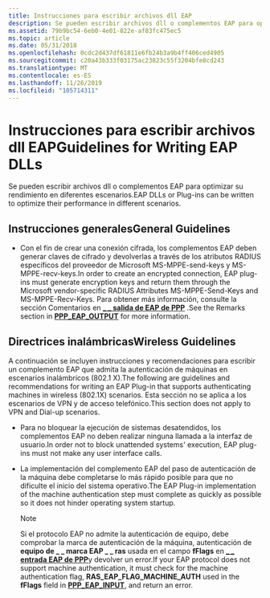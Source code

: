 ```yaml
---
title: Instrucciones para escribir archivos dll EAP
description: Se pueden escribir archivos dll o complementos EAP para optimizar su rendimiento en diferentes escenarios.
ms.assetid: 79b9bc54-6eb0-4e01-822e-af83fc475ec5
ms.topic: article
ms.date: 05/31/2018
ms.openlocfilehash: 0cdc2d437df61811e6fb24b3a9b4ff406ced4905
ms.sourcegitcommit: c20a43b333f03175ac23823c55f3204bfe8cd243
ms.translationtype: MT
ms.contentlocale: es-ES
ms.lasthandoff: 11/26/2019
ms.locfileid: "105714311"
---
```

# <a name="guidelines-for-writing-eap-dlls"></a><span data-ttu-id="7d335-103">Instrucciones para escribir archivos dll EAP</span><span class="sxs-lookup"><span data-stu-id="7d335-103">Guidelines for Writing EAP DLLs</span></span>

<span data-ttu-id="7d335-104">Se pueden escribir archivos dll o complementos EAP para optimizar su rendimiento en diferentes escenarios.</span><span class="sxs-lookup"><span data-stu-id="7d335-104">EAP DLLs or Plug-ins can be written to optimize their performance in different scenarios.</span></span>

## <a name="general-guidelines"></a><span data-ttu-id="7d335-105">Instrucciones generales</span><span class="sxs-lookup"><span data-stu-id="7d335-105">General Guidelines</span></span>

-   <span data-ttu-id="7d335-106">Con el fin de crear una conexión cifrada, los complementos EAP deben generar claves de cifrado y devolverlas a través de los atributos RADIUS específicos del proveedor de Microsoft MS-MPPE-send-keys y MS-MPPE-recv-keys.</span><span class="sxs-lookup"><span data-stu-id="7d335-106">In order to create an encrypted connection, EAP plug-ins must generate encryption keys and return them through the Microsoft vendor-specific RADIUS Attributes MS-MPPE-Send-Keys and MS-MPPE-Recv-Keys.</span></span> <span data-ttu-id="7d335-107">Para obtener más información, consulte la sección Comentarios en [**\_ \_ salida de EAP de PPP**](/windows/desktop/api/Raseapif/ns-raseapif-ppp_eap_output) .</span><span class="sxs-lookup"><span data-stu-id="7d335-107">See the Remarks section in [**PPP\_EAP\_OUTPUT**](/windows/desktop/api/Raseapif/ns-raseapif-ppp_eap_output) for more information.</span></span>

## <a name="wireless-guidelines"></a><span data-ttu-id="7d335-108">Directrices inalámbricas</span><span class="sxs-lookup"><span data-stu-id="7d335-108">Wireless Guidelines</span></span>

<span data-ttu-id="7d335-109">A continuación se incluyen instrucciones y recomendaciones para escribir un complemento EAP que admita la autenticación de máquinas en escenarios inalámbricos (802.1 X).</span><span class="sxs-lookup"><span data-stu-id="7d335-109">The following are guidelines and recommendations for writing an EAP Plug-in that supports authenticating machines in wireless (802.1X) scenarios.</span></span> <span data-ttu-id="7d335-110">Esta sección no se aplica a los escenarios de VPN y de acceso telefónico.</span><span class="sxs-lookup"><span data-stu-id="7d335-110">This section does not apply to VPN and Dial-up scenarios.</span></span>

-   <span data-ttu-id="7d335-111">Para no bloquear la ejecución de sistemas desatendidos, los complementos EAP no deben realizar ninguna llamada a la interfaz de usuario.</span><span class="sxs-lookup"><span data-stu-id="7d335-111">In order not to block unattended systems' execution, EAP plug-ins must not make any user interface calls.</span></span>
-   <span data-ttu-id="7d335-112">La implementación del complemento EAP del paso de autenticación de la máquina debe completarse lo más rápido posible para que no dificulte el inicio del sistema operativo.</span><span class="sxs-lookup"><span data-stu-id="7d335-112">The EAP Plug-in implementation of the machine authentication step must complete as quickly as possible so it does not hinder operating system startup.</span></span>
    > [!Note]  
    > <span data-ttu-id="7d335-113">Si el protocolo EAP no admite la autenticación de equipo, debe comprobar la marca de autenticación de la máquina, autenticación de **equipo de \_ \_ marca EAP \_ \_ ras** usada en el campo **fFlags** en [**\_ \_ entrada EAP de PPP**](/windows/desktop/api/Raseapif/ns-raseapif-ppp_eap_input)y devolver un error.</span><span class="sxs-lookup"><span data-stu-id="7d335-113">If your EAP protocol does not support machine authentication, it must check for the machine authentication flag, **RAS\_EAP\_FLAG\_MACHINE\_AUTH** used in the **fFlags** field in [**PPP\_EAP\_INPUT**](/windows/desktop/api/Raseapif/ns-raseapif-ppp_eap_input), and return an error.</span></span>

     

 

 




